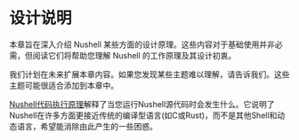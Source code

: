 # 设计说明

本章旨在深入介绍 Nushell 某些方面的设计原理。这些内容对于基础使用并非必需，但阅读它们将帮助您理解 Nushell 的工作原理及其设计初衷。

我们计划在未来扩展本章内容。如果您发现某些主题难以理解，请告诉我们。这些主题可能很适合添加到本章中。

[Nushell代码执行原理](how_nushell_code_gets_run.md)解释了当您运行Nushell源代码时会发生什么。它说明了Nushell在许多方面更接近传统的编译型语言(如C或Rust)，而不是其他Shell和动态语言，希望能消除由此产生的一些困惑。
